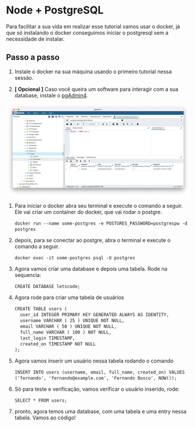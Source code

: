 # Node + PostgreSQL

Para facilitar a sua vida em realizar esse tutorial vamos usar o docker, já que só instalando o docker conseguimos iniciar o postgresql sem a necessidade de instalar.

## Passo a passo

1. Instale o docker na sua máquina usando o primeiro tutorial nessa sessão.

1. **[ Opcional ]** Caso você queira um software para interagir com a sua database, instale o [pgAdmin4](https://www.pgadmin.org/download/).

![pgadmin4](./assets/postgres.png)

1. Para iniciar o docker abra seu terminal e execute o comando a seguir. Ele vai criar um container do docker, que vai rodar o postgre.

   ```
   docker run --name some-postgres -e POSTGRES_PASSWORD=postgrespw -d postgres
   ```

1. depois, para se conectar ao postgre, abra o terminal e execute o comando a seguir.

   ```
   docker exec -it some-postgres psql -U postgres
   ```

1. Agora vamos criar uma database e depois uma tabela. Rode na sequencia:

   ```
   CREATE DATABASE letscode;
   ```

1. Agora rode para criar uma tabela de usuários

   ```
   CREATE TABLE users (
     user_id INTEGER PRIMARY KEY GENERATED ALWAYS AS IDENTITY,
     username VARCHAR ( 25 ) UNIQUE NOT NULL,
     email VARCHAR ( 50 ) UNIQUE NOT NULL,
     full_name VARCHAR ( 100 ) NOT NULL,
     last_login TIMESTAMP,
     created_on TIMESTAMP NOT NULL
   );
   ```

1. Agora vamos inserir um usuário nessa tabela rodando o comando

   ```
   INSERT INTO users (username, email, full_name, created_on) VALUES ('fernando', 'fernando@example.com', 'Fernando Bosco', NOW());
   ```

1. Só para teste e verificação, vamos verificar o usuário inserido, rode:

   ```
   SELECT * FROM users;
   ```

1. pronto, agora temos uma database, com uma tabela e uma entry nessa tabela. Vamos ao código!
